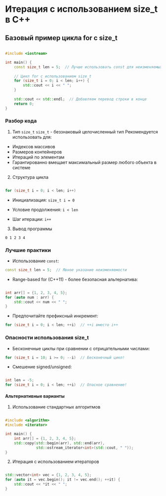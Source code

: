 # Итерация с использованием size_t в C++
## Базовый пример цикла for с size_t
```cpp

#include <iostream>

int main() {
    const size_t len = 5;  // Лучше использовать const для неизменяемых значений
    
    // Цикл for с использованием size_t
    for (size_t i = 0; i < len; i++) {
        std::cout << i << " ";
    }
    
    std::cout << std::endl;  // Добавляем перевод строки в конце
    return 0;
}
```
### Разбор кода
1. Тип `size_t`
`size_t` - беззнаковый целочисленный тип
Рекомендуется использовать для:
- Индексов массивов
- Размеров контейнеров
- Итераций по элементам
- Гарантированно вмещает максимальный размер любого объекта в системе

2. Структура цикла
```cpp

for (size_t i = 0; i < len; i++)
```
- Инициализация: `size_t i = 0`

- Условие продолжения: `i < len`

- Шаг итерации: `i++`

3. Вывод программы
```
0 1 2 3 4
```
### Лучшие практики
- Использование `const`:

```cpp
const size_t len = 5;  // Явное указание неизменяемости
```
- Range-based for (C++11) - более безопасная альтернатива:

```cpp

int arr[] = {1, 2, 3, 4, 5};
for (auto num : arr) {
    std::cout << num << " ";
}
```
- Предпочитайте префиксный инкремент:
```cpp
for (size_t i = 0; i < len; ++i)  // ++i вместо i++
```
### Опасности использования size_t
- Бесконечные циклы при сравнении с отрицательными числами:
```cpp
for (size_t i = 10; i >= 0; --i)  // Бесконечный цикл!
```
- Смешение signed/unsigned:
```cpp

int len = -5;
for (size_t i = 0; i < len; ++i)  // Опасное сравнение!
```
#### Альтернативные варианты
1. Использование стандартных алгоритмов
```cpp

#include <algorithm>
#include <iterator>

int main() {
    int arr[] = {1, 2, 3, 4, 5};
    std::copy(std::begin(arr), std::end(arr), 
              std::ostream_iterator<int>(std::cout, " "));
}
```
2. Итерация с использованием итераторов
```cpp

std::vector<int> vec = {1, 2, 3, 4, 5};
for (auto it = vec.begin(); it != vec.end(); ++it) {
    std::cout << *it << " ";
}
```